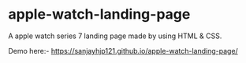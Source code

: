 # apple-watch-landing-page

A apple watch series 7 landing page made by using HTML & CSS.

Demo here:- https://sanjayhjp121.github.io/apple-watch-landing-page/
